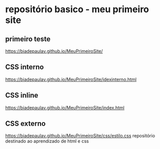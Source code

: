 # repositório basico - meu primeiro site

## primeiro teste
https://biadepaulav.github.io/MeuPrimeiroSite/
## CSS interno
https://biadepaulav.github.io/MeuPrimeiroSite/idexinterno.html
## CSS inline
https://biadepaulav.github.io/MeuPrimeiroSite/index.html
## CSS externo
https://biadepaulav.github.io/MeuPrimeiroSite/css/estilo.css
repositório destinado ao aprendizado de html e css
